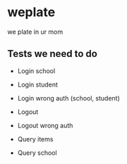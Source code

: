 # weplate
we plate in ur mom

## Tests we need to do

- Login school
- Login student
- Login wrong auth (school, student)
- Logout
- Logout wrong auth

- Query items
- Query school